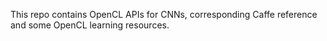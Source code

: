 
This repo contains OpenCL APIs for CNNs, corresponding Caffe reference and some OpenCL learning resources.
